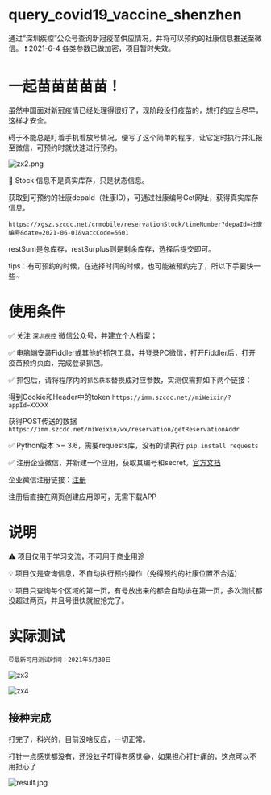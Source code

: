# query_covid19_vaccine_shenzhen
通过“深圳疾控”公众号查询新冠疫苗供应情况，并将可以预约的社康信息推送至微信。
❗ 2021-6-4 各类参数已做加密，项目暂时失效。

# 一起苗苗苗苗苗！
虽然中国面对新冠疫情已经处理得很好了，现阶段没打疫苗的，想打的应当尽早，这样才安全。

碍于不能总是盯着手机看放号情况，便写了这个简单的程序，让它定时执行并汇报至微信，可预约时就快速进行预约。

![zx2.png](http://ww1.sinaimg.cn/large/001NakGngy1gr0sdqczx3j60gp0c1dg602.jpg)

🔺 Stock 信息不是真实库存，只是状态信息。

获取到可预约的社康depaId（社康ID），可通过社康编号Get网址，获得真实库存信息。

`https://xgsz.szcdc.net/crmobile/reservationStock/timeNumber?depaId=社康编号&date=2021-06-01&vaccCode=5601`

restSum是总库存，restSurplus则是剩余库存，选择后提交即可。

tips：有可预约的时候，在选择时间的时候，也可能被预约完了，所以下手要快一些~

# 使用条件
✅ 关注 `深圳疾控` 微信公众号，并建立个人档案；

✅ 电脑端安装Fiddler或其他的抓包工具，并登录PC微信，打开Fiddler后，打开疫苗预约页面，完成登录抓包。

✅ 抓包后，请将程序内的`抓包获取`替换成对应参数，实测仅需抓如下两个链接：

得到Cookie和Header中的token
`https://imm.szcdc.net//miWeixin/?appId=XXXXX`

获得POST传送的数据
`https://imm.szcdc.net/miWeixin/wx/reservation/getReservationAddr`

✅ Python版本 >= 3.6，需要requests库，没有的请执行 `pip install requests`

✅ 注册企业微信，并新建一个应用，获取其编号和secret。[官方文档](https://work.weixin.qq.com/api/doc/90000/90135/90248)

企业微信注册链接：[注册](https://work.weixin.qq.com/wework_admin/register_wx?from=myhome_openApi)

注册后直接在网页创建应用即可，无需下载APP

# 说明
⚠ 项目仅用于学习交流，不可用于商业用途

💡 项目仅是查询信息，不自动执行预约操作（免得预约的社康位置不合适）

💡 项目只查询每个区域的第一页，有号放出来的都会自动排在第一页，多次测试都没超过两页，并且号很快就被抢完了。

# 实际测试

⏰`最新可用测试时间：2021年5月30日`

![zx3](http://ww1.sinaimg.cn/large/001NakGngy1gr0sw83jjvj60u010xtee02.jpg)

![zx4](http://ww1.sinaimg.cn/large/001NakGngy1gr0sy89j7ij60tp0y1gpq02.jpg)

## 接种完成

打完了，科兴的，目前没啥反应，一切正常。

打针一点感觉都没有，还没蚊子叮得有感觉😂，如果担心打针痛的，这点可以不用担心了

![result.jpg](http://ww1.sinaimg.cn/large/001NakGngy1gr1s4xwqilj60u0140q6602.jpg)
